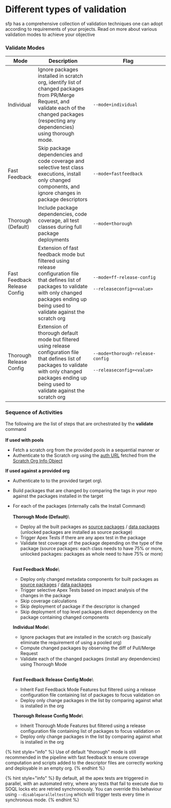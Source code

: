 # Different types of validation

sfp has a comprehensive collection of validation techniques one can adopt according to requirements of your projects.   Read on more about various validation modes to achieve your objective

### Validate Modes

<table><thead><tr><th>Mode</th><th>Description</th><th width="220">Flag</th></tr></thead><tbody><tr><td>Individual</td><td>Ignore packages installed in scratch org, identify list of changed packages from PR/Merge Request, and validate each of the changed packages (respecting any dependencies) using thorough mode.</td><td><code>--mode=individual</code></td></tr><tr><td>Fast Feedback</td><td>Skip package dependencies and code coverage and selective test class executions, install only changed components, and ignore changes in package descriptors</td><td><code>--mode=fastfeedback</code></td></tr><tr><td>Thorough (Default)</td><td>Include package dependencies, code coverage, all test classes during full package deployments</td><td><code>--mode=thorough</code></td></tr><tr><td>Fast Feedback Release Config</td><td>Extension of fast feedback mode but filtered using release configuration file that defines list of packages to validate with only changed packages ending up being used to validate against the scratch org</td><td><code>--mode=ff-release-config</code><br><br><code>--releaseconfig=&#x3C;value></code></td></tr><tr><td>Thorough Release Config</td><td>Extension of thorough default mode but filtered using release configuration file that defines list of packages to validate with only changed packages ending up being used to validate against the scratch org</td><td><code>--mode=thorough-release-config</code><br><br><code>--releaseconfig=&#x3C;value></code></td></tr></tbody></table>

### Sequence of Activities

The following are the list of steps that are orchestrated by the **validate** command\
\
**If used with pools**

* Fetch a scratch org  from the provided pools in a sequential manner or&#x20;
* Authenticate to the Scratch org using the [auth URL](https://developer.salesforce.com/docs/atlas.en-us.sfdx\_cli\_reference.meta/sfdx\_cli\_reference/cli\_reference\_auth\_sfdxurl.htm) fetched from the [Scratch Org Info Object](https://developer.salesforce.com/docs/atlas.en-us.object\_reference.meta/object\_reference/sforce\_api\_objects\_scratchorginfo.htm)

**If used against a provided org**

* Authenticate to to the provided target org\

* Build packages that are changed by comparing the tags in your repo against the packages installed in the target
*   For each of the packages (internally calls the Install Command)\
    \
    **Thorough Mode (Default)**\


    * Deploy all the built packages as [source packages](broken-reference) / [data packages](broken-reference) (unlocked packages are installed as source package)
    * Trigger Apex Tests if there are any apex test in the package
    * Validate test coverage of the package depending on the type of the package (source packages: each class needs to have 75% or more, unlocked packages: packages as whole need to have 75% or more)

    \
    **Fast Feedback Mode**\


    * Deploy only changed metadata components for built packages as [source packages](broken-reference) / [data packages](broken-reference)
    * Trigger selective Apex Tests based on impact analysis of the changes in the package
    * Skip coverage calculations
    * Skip deployment of package if the descriptor is changed
    * Skip deployment of top level packages direct dependency on the package containing changed components



    **Individual Mode**\


    * Ignore packages that are installed in the scratch org (basically eliminate the requirement of using a pooled org)
    * Compute changed packages by observing the diff of Pull/Merge Request
    * Validate each of the changed packages (install any dependencies) using Thorough Mode

    \
    **Fast Feedback Release Config Mode**\


    * Inherit Fast Feedback Mode Features but filtered using a release configuration file containing list of packages to focus validation on
    * Deploy only change packages in the list by comparing against what is installed in the org



    **Thorough Release Config Mode**\


    * Inherit Thorough Mode Features but filtered using a release configuration file containing list of packages to focus validation on
    * Deploy only change packages in the list by comparing against what is installed in the org

{% hint style="info" %}
Use of default "thorough" mode is still recommended in the pipeline with fast feedback to ensure coverage computation and scripts added to the descriptor files are correctly working and deployable in an empty org.
{% endhint %}

{% hint style="info" %}
By default, all the apex tests are triggered in parallel, with an automated retry, where any tests that fail to execute due to SOQL locks etc are retried synchronously. You can override this behaviour using `--disableparalleltesting` which will trigger tests every time in synchronous mode.
{% endhint %}
